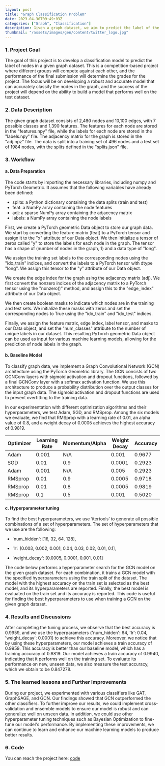 ```yaml
---
layout: post
title: "Graph Classification Problem"
date: 2023-04-30T09:49:03Z
categories: ["Graph", "Classification"]
description: Given a graph dataset, we aim to predict the label of the nodes in the graph. Hence, this is a classification problem.
thumbnail: "/assets/images/gen/content/twitter_logo.jpg"
---
```


### 1. Project Goal  
The goal of this project is to develop a classification model to predict the label of nodes in a given graph dataset. This is a competition-based project where different groups will compete against each other, and the performance of the final submission will determine the grades for the project. The focus will be on developing a robust and accurate model that can accurately classify the nodes in the graph, and the success of the project will depend on the ability to build a model that performs well on the test dataset.  
  
### 2. Data Description  

The given graph dataset consists of 2,480 nodes and 10,100 edges, with 7 possible classes and 1,390 features. The features for each node are stored in the "features.npy" file, while the labels for each node are stored in the "labels.npy" file. The adjacency matrix for the graph is stored in the "adj.npz" file.
The data is split into a training set of 496 nodes and a test set of 1984 nodes, with the splits defined in the "splits.json" file.

### 3. Workflow
#### a. Data Preparation
The code starts by importing the necessary libraries, including numpy and PyTorch Geometric. It assumes that the following variables have already been defined:
  
* splits: a Python dictionary containing the data splits (train and test)
* feat: a NumPy array containing the node features
* adj: a sparse NumPy array containing the adjacency matrix
* labels: a NumPy array containing the node labels
  
First, we create a PyTorch geometric Data object to store our graph data. We start by converting the feature matrix (feat) to a PyTorch tensor and assign it to the "x" attribute of our Data object. We then initialize a tensor of zeros called "y" to store the labels for each node in the graph. The tensor has a shape of (number of nodes in the graph, 1) and a data type of "long".
  
We assign the training set labels to the corresponding nodes using the "idx_train" indices, and convert the labels to a PyTorch tensor with dtype "long". We assign this tensor to the "y" attribute of our Data object.
  
We create the edge index for the graph using the adjacency matrix (adj). We first convert the nonzero indices of the adjacency matrix to a PyTorch tensor using the "nonzero()" method, and assign this to the "edge_index" attribute of our Data object.
  
We then create boolean masks to indicate which nodes are in the training and test sets. We initialize these masks with zeros and set the corresponding nodes to True using the "idx_train" and "idx_test" indices.
  
Finally, we assign the feature matrix, edge index, label tensor, and masks to our Data object, and set the "num_classes" attribute to the number of unique labels in our dataset. This resulting PyTorch geometric Data object can be used as input for various machine learning models, allowing for the prediction of node labels in the graph.
  
#### b. Baseline Model

To classify graph data, we implement a Graph Convolutional Network (GCN) architecture using the PyTorch Geometric library. The GCN consists of two GCNConv layers with sigmoid activation and dropout functions, followed by a final GCNConv layer with a softmax activation function. We use this architecture to produce a probability distribution over the output classes for the input graph data. The sigmoid activation and dropout functions are used to prevent overfitting to the training data.
  
In our experimentation with different optimization algorithms and their hyperparameters, we test Adam, SGD, and RMSprop. Among the six models we evaluate, we find that RMSprop with a learning rate of 0.01, an alpha value of 0.8, and a weight decay of 0.0005 achieves the highest accuracy of 0.9819.
  
| Optimizer | Learning Rate | Momentum/Alpha | Weight Decay | Accuracy |
|-----------|--------------|----------------|--------------|----------|
| Adam      | 0.001        | N/A            | 0.001        | 0.9677   |
| SGD       | 0.01         | 0.9            | 0.0001       | 0.2923   |
| Adam      | 0.001        | N/A            | 0.005        | 0.2923   |
| RMSprop   | 0.01         | 0.9            | 0.0005       | 0.9718   |
| RMSprop   | 0.01         | 0.8            | 0.0005       | 0.9819   |
| RMSprop   | 0.1          | 0.5            | 0.001        | 0.5020   |

#### c. Hyperparameter tuning
To find the best hyperparameters, we use ‘itertools’  to generate all possible combinations of a set of hyperparameters. The set of hyperparameters that we use are the following:

* 'num_hidden': [16, 32, 64, 128],

* ‘lr’: [0.003, 0.002, 0.001, 0.04, 0.03, 0.02, 0.01, 0.1],

* 'weight_decay': [0.0005, 0.0001, 0.001, 0.01]  
  
The code below performs a hyperparameter search for the GCN model on the given graph dataset. For each combination, it trains a GCN model with the specified hyperparameters using the train split of the dataset. The model with the highest accuracy on the train set is selected as the best model, and its hyperparameters are reported. Finally, the best model is evaluated on the train set and its accuracy is reported. This code is useful for finding the best hyperparameters to use when training a GCN on the given graph dataset.

### 4. Results and Discussions
After completing the tuning process, we observe that the best accuracy is 0.9959, and we use the hyperparameters {'num_hidden': 64, 'lr': 0.04, 'weight_decay': 0.0001} to achieve this accuracy. Moreover, we notice that by using these hyperparameters, our model achieves a train accuracy of 0.9959. This accuracy is better than our baseline model, which has a training accuracy of 0.9819.
Our model achieves a train accuracy of 0.9940, indicating that it performs well on the training set. To evaluate its performance on new, unseen data, we also measure the test accuracy, which we obtain to be 0.847278.

### 5. The learned lessons and Further Improvements
During our project, we experimented with various classifiers like GAT, GraphSAGE, and GCN. Our findings showed that GCN outperformed the other classifiers. To further improve our results, we could implement cross-validation and ensemble models to ensure our model is robust and can generalize well on unseen data. In addition, we could use other hyperparameter tuning techniques such as Bayesian Optimization to fine-tune our model's performance. By implementing these improvements, we can continue to learn and enhance our machine learning models to produce better results.

### 6. Code
You can reach the project here: [code](https://github.com/yenything/CSE881_DataMining/blob/main/Code.ipynb)
